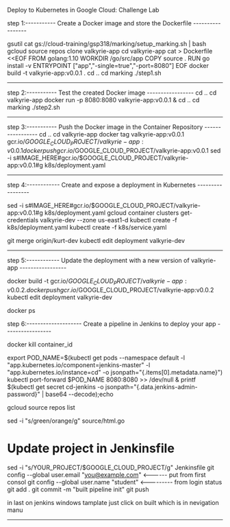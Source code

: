 Deploy to Kubernetes in Google Cloud: Challenge Lab


step 1:----------- Create a Docker image and store the Dockerfile -----------------

gsutil cat gs://cloud-training/gsp318/marking/setup_marking.sh | bash
gcloud source repos clone valkyrie-app
cd valkyrie-app
cat > Dockerfile <<EOF
FROM golang:1.10
WORKDIR /go/src/app
COPY source .
RUN go install -v
ENTRYPOINT ["app","-single=true","-port=8080"]
EOF
docker build -t valkyrie-app:v0.0.1 .
cd ..
cd marking
./step1.sh




******************************************************************************************************************************
step 2:----------- Test the created Docker image -----------------
cd ..
cd valkyrie-app
docker run -p 8080:8080 valkyrie-app:v0.0.1 &
cd ..
cd marking
./step2.sh  





******************************************************************************************************************************
step 3:----------- Push the Docker image in the Container Repository -----------------
cd ..
cd valkyrie-app
docker tag valkyrie-app:v0.0.1 gcr.io/$GOOGLE_CLOUD_PROJECT/valkyrie-app:v0.0.1
docker push gcr.io/$GOOGLE_CLOUD_PROJECT/valkyrie-app:v0.0.1
sed -i s#IMAGE_HERE#gcr.io/$GOOGLE_CLOUD_PROJECT/valkyrie-app:v0.0.1#g k8s/deployment.yaml





******************************************************************************************************************************
step 4:------------ Create and expose a deployment in Kubernetes -----------------

sed -i s#IMAGE_HERE#gcr.io/$GOOGLE_CLOUD_PROJECT/valkyrie-app:v0.0.1#g k8s/deployment.yaml
gcloud container clusters get-credentials valkyrie-dev --zone us-east1-d
kubectl create -f k8s/deployment.yaml
kubectl create -f k8s/service.yaml

git merge origin/kurt-dev
kubectl edit deployment valkyrie-dev




******************************************************************************************************************************
step 5:------------ Update the deployment with a new version of valkyrie-app -----------------

docker build -t gcr.io/$GOOGLE_CLOUD_PROJECT/valkyrie-app:v0.0.2 . 
docker push gcr.io/$GOOGLE_CLOUD_PROJECT/valkyrie-app:v0.0.2
kubectl edit deployment valkyrie-dev

docker ps





step 6:-------------------- Create a pipeline in Jenkins to deploy your app -----------------

docker kill container_id

export POD_NAME=$(kubectl get pods --namespace default -l "app.kubernetes.io/component=jenkins-master" -l "app.kubernetes.io/instance=cd" -o jsonpath="{.items[0].metadata.name}")
kubectl port-forward $POD_NAME 8080:8080 >> /dev/null &
printf $(kubectl get secret cd-jenkins -o jsonpath="{.data.jenkins-admin-password}" | base64 --decode);echo

gcloud source repos list

sed -i "s/green/orange/g" source/html.go


# Update project in Jenkinsfile

sed -i "s/YOUR_PROJECT/$GOOGLE_CLOUD_PROJECT/g" Jenkinsfile
git config --global user.email "you@example.com"     <------ put from first consol 
git config --global user.name "student"               <--------- from login status
git add .
git commit -m "built pipeline init"
git push 

in last on jenkins windows tamplate just click on built which is in nevigation manu 


******************************************************************************************************************************